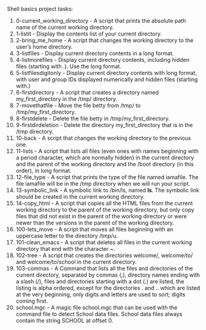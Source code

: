 Shell basics project tasks:
1. 0-current_working_directory - A script that prints the absolute path name of the current working directory.
2. 1-listit - Display the contents list of your current directory.
3. 2-bring_me_home - A script that changes the working directory to the user’s home directory.
4. 3-listfiles - Display current directory contents in a long format.
5. 4-listmorefiles - Display current directory contents, including hidden files (starting with .). Use the long format.
6. 5-listfilesdigitonly - Display current directory contents with long format, with user and group IDs displayed numerically and hidden files (starting with.)    
7. 6-firstdirectory - A script that creates a directory named my_first_directory in the /tmp/ directory.
8. 7-movethatfile - Move the file betty from /tmp/ to /tmp/my_first_directory.
9. 8-firstdelete - Delete the file betty in /tmp/my_first_directory.
10. 9-firstdirdeletion - Delete the directory my_first_directory that is in the /tmp directory.
11. 10-back - A script that changes the working directory to the previous one.
12. 11-lists - A script that lists all files (even ones with names beginning with a period character, which are normally hidden) in the current directory and the parent of the working directory and the /boot directory (in this order), in long format.
13. 12-file_type - A script that prints the type of the file named iamafile. The file iamafile will be in the /tmp directory when we will run your script.
14. 13-symbolic_link - A symbolic link to /bin/ls, named __ls__. The symbolic link should be created in the current working directory. 
15. 14-copy_html - A script that copies all the HTML files from the current working directory to the parent of the working directory, but only copy files that did not exist in the parent of the working directory or were newer than the versions in the parent of the working directory.
16. 100-lets_move - A script that moves all files beginning with an uppercase letter to the directory /tmp/u.
17. 101-clean_emacs - A script that deletes all files in the current working directory that end with the character ~.
18. 102-tree - A script that creates the directories welcome/, welcome/to/ and welcome/to/school in the current directory.
19. 103-commas -  A Command that lists all the files and directories of the current directory, separated by commas (,), directory names ending with a slash (/), files and directories starting with a dot (.) are listed, the listing is alpha ordered, except for the directories . and .. which are listed at the very beginning, only digits and letters are used to sort; digits coming first.
20. school.mgc - A magic file school.mgc that can be used with the command file to detect School data files. School data files always contain the string SCHOOL at offset 0.
